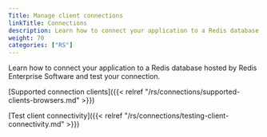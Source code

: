 ```yaml
---
Title: Manage client connections
linkTitle: Connections
description: Learn how to connect your application to a Redis database hosted by Redis Enterprise Software and test your connection.
weight: 70
categories: ["RS"]
---
```

Learn how to connect your application to a Redis database hosted by Redis Enterprise Software and test your connection.

[Supported connection clients]({{< relref "/rs/connections/supported-clients-browsers.md" >}})

[Test client connectivity]({{< relref "/rs/connections/testing-client-connectivity.md" >}})